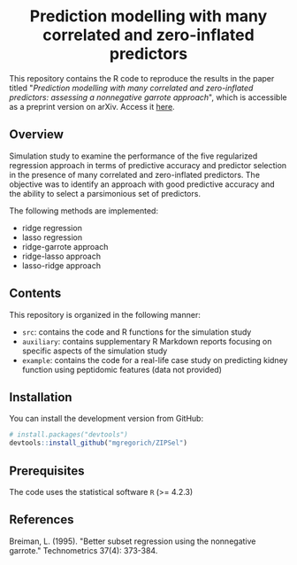<h1 align="center">  Prediction modelling with many correlated and zero-inflated predictors  </h1>


This repository contains the R code to reproduce the results in the paper titled "_Prediction modelling with many correlated and zero-inflated predictors: assessing a nonnegative garrote approach_", which is accessible as a preprint version on arXiv. Access it [here](https://arxiv.org/abs/2402.02064).
 
## Overview
Simulation study to examine the performance of the five regularized regression approach in terms of predictive accuracy and predictor selection in the presence of many correlated and zero-inflated predictors. The objective was to identify an approach with good predictive accuracy and the ability to select a parsimonious set of predictors.

The following methods are implemented:

+ ridge regression
+ lasso regression
+ ridge-garrote approach
+ ridge-lasso approach
+ lasso-ridge approach

## Contents

This repository is organized in the following manner:

- `src`: contains the code and R functions for the simulation study
- `auxiliary`: contains supplementary R Markdown reports focusing on specific aspects of the simulation study
- `example`: contains the code for a real-life case study on predicting kidney function using peptidomic features (data not provided)


## Installation

You can install the development version from GitHub:

``` r
# install.packages("devtools")
devtools::install_github("mgregorich/ZIPSel")
```

## Prerequisites

The code uses the statistical software `R` (>= 4.2.3)


## References
Breiman, L. (1995). "Better subset regression using the nonnegative garrote." Technometrics 37(4): 373-384.
